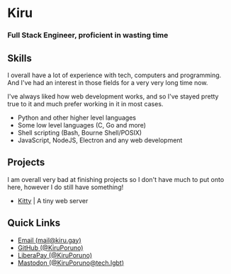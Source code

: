 Kiru
====

### **Full Stack Engineer, proficient in wasting time**

Skills
------

I overall have a lot of experience with tech, computers and programming.
And I've had an interest in those fields for a very very long time now.

I've always liked how web development works, and so I've stayed pretty
true to it and much prefer working in it in most cases.

 - Python and other higher level languages
 - Some low level languages (C, Go and more)
 - Shell scripting (Bash, Bourne Shell/POSIX)
 - JavaScript, NodeJS, Electron and any web development

Projects
--------

I am overall very bad at finishing projects so I don't have much to put
onto here, however I do still have something!

 - [Kitty](https://github.com/keysmash-studios/kitty) | A tiny web server

Quick Links
-----------

 - [Email (mail@kiru.gay)](mailto:mail@kiru.gay)
 - [GitHub (\@KiruPoruno)](https://github.com/KiruPoruno)
 - [LiberaPay (\@KiruPoruno)](https://liberapay.com/KiruPoruno)
 - [Mastodon (\@KiruPoruno@tech.lgbt)](https://tech.lgbt/@KiruPoruno)

